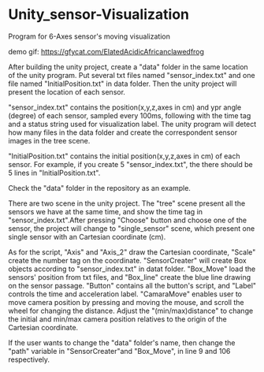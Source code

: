 # Unity_sensor-Visualization
Program for 6-Axes sensor's moving visualization

demo gif:
https://gfycat.com/ElatedAcidicAfricanclawedfrog



After building the unity project, create a "data" folder in the same location of the unity program. Put several txt files named "sensor_index.txt" and one file named "InitialPosition.txt" in data folder. Then the unity project will present the location of each sensor.

"sensor_index.txt" contains the position(x,y,z,axes in cm) and ypr angle (degree) of each sensor, sampled every 100ms, following with the time tag and a status string used for visualization label. The unity program will detect how many files in the data folder and create the correspondent sensor images in the tree scene.

"InitialPosition.txt" contains the initial position(x,y,z,axes in cm) of each sensor. For example, if you create 5 "sensor_index.txt", the there should be 5 lines in "InitialPosition.txt".

Check the "data" folder in the repository as an example.



There are two scene in the unity project. The "tree" scene present all the sensors we have at the same time, and show the time tag in "sensor_index.txt".After pressing "Choose" button and choose one of the sensor, the project will change to "single_sensor" scene, which present one single sensor with an Cartesian coordinate (cm).

As for the script,
"Axis" and "Axis_2" draw the Cartesian coordinate, "Scale" create the number tag on the coordinate.
"SensorCreater" will create Box objects according to "sensor_index.txt" in datat folder.
"Box_Move" load the sensors' position from txt files, and "Box_line" create the blue line drawing on the sensor passage.
"Button" contains all the button's script, and "Label" controls the time and acceleration label.
"CamaraMove" enables user to move camera position by pressing and moving the mouse, and scroll the wheel for changing the distance. Adjust the "(min/max)distance" to change the initial and min/max camera position relatives to the origin of the Cartesian coordinate.

If the user wants to change the "data" folder's name, then change the "path" variable in "SensorCreater"and "Box_Move", in line 9 and 106 respectively.
